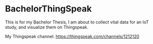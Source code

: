 # BachelorThingSpeak
This is for my Bachelor Thesis, I am about to collect vital data for an IoT study, and visualize them on Thingspeak. 

My Thingspeak channel: https://thingspeak.com/channels/1212120
